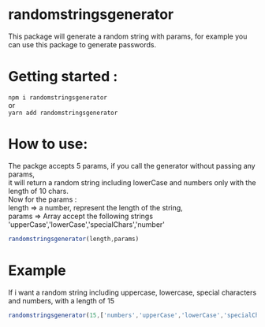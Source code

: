 # randomstringsgenerator
This package will generate a random string with params, for example you can use this package to generate passwords. 

# Getting started :
 ``` npm i randomstringsgenerator ```  <br>
 or <br>
 ``` yarn add randomstringsgenerator ```

# How to use:

The packge accepts 5 params, if you call the generator without passing any params, <br>
it will return a random string including lowerCase and numbers only with the length of 10 chars.<br>
 Now for the params :  <br>
 length => a number, represent the length of the string, <br>
 params => Array accept the following strings 'upperCase','lowerCase','specialChars','number' <br>
 ```javascript
randomstringsgenerator(length,params)
```
# Example
If i want a random string including uppercase, lowercase, special characters and numbers, with a length of 15 <br>
 ```javascript
randomstringsgenerator(15,['numbers','upperCase','lowerCase','specialChars')
```


